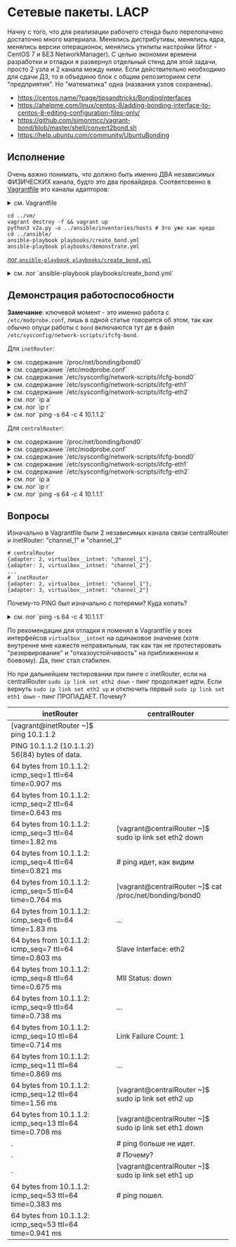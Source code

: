 #  Сетевые пакеты. LACP 

Начну c того, что для реализации рабочего стенда было перелопачено достаточно много материала. Менялись дистрибутивы, менялись ядра, менялись версии операционок, менялись утилиты настройки (Итог - CentOS 7 и БЕЗ NetworkManager). С целью экономии времени разработки и отладки я развернул отдельный стенд для этой задачи, просто 2 узла и 2 канала между ними. Если действительно необходимо для сдачи ДЗ, то я объединю блок с общим репозиторием сети "предприятия". Но "математика" одна (названия узлов сохранены).

* https://centos.name/?page/tipsandtricks/BondingInterfaces
* https://ahelpme.com/linux/centos-8/adding-bonding-interface-to-centos-8-editing-configuration-files-only/
* https://github.com/simonmcc/vagrant-bond/blob/master/shell/convert2bond.sh
* https://help.ubuntu.com/community/UbuntuBonding

## Исполнение

Очень важно понимать, что должно быть именно ДВА независимых ФИЗИЧЕСКИХ канала, будто это два провайдера. Соответсвенно в [Vagrantfile](./033_part2/vm/Vagrantfile) это каналы адапторов: 

<details><summary>см. Vagrantfile</summary>

```text
# -*- mode: ruby -*-
# vim: set ft=ruby :

MACHINES = {
    :inetRouter => {
        :box_name => "centos/7",
        :net => [
            {adapter: 2, virtualbox__intnet: "channel_1",},
            {adapter: 3, virtualbox__intnet: "channel_1",}
        ]
    },
    :centralRouter => {
        :box_name => "centos/7",
        :net => [
            {adapter: 2, virtualbox__intnet: "channel_1",},
            {adapter: 3, virtualbox__intnet: "channel_1",},
        ]
    },
}

Vagrant.configure("2") do |config|

    MACHINES.each do |boxname, boxconfig|
        config.gatling.rsync_on_startup = false
        config.vm.define boxname do |box|
            box.vm.provision "shell", run: "always", inline: <<-SHELL

                systemctl stop NetworkManager    # <--- No once anymore
                systemctl disable NetworkManager # <--- No once anymore

                systemctl enable network.service
                systemctl start network.service

            SHELL

            config.vm.provider "virtualbox" do |v|
                v.memory = 256
                v.cpus = 1
            end

            box.vm.box = boxconfig[:box_name]
            box.vm.host_name = boxname.to_s

            boxconfig[:net].each do |ipconf|
                box.vm.network "private_network", ipconf
            end

            box.vm.provision "shell", inline: <<-SHELL
                mkdir -p ~root/.ssh
                cp ~vagrant/.ssh/auth* ~root/.ssh
            SHELL

        end
    end
end

```

</details>

```shell
cd ../vm/
vagrant destroy -f && vagrant up 
python3 v2a.py -o ../ansible/inventories/hosts # Это уже как кредо
cd ../ansible/
ansible-playbook playbooks/create_bond.yml 
ansible-playbook playbooks/demonstrate.yml 

```

[лог `ansible-playbook playbooks/create_bond.yml`](./033_part2/files/playbooks_create_bond.yml.log)

<details><summary>см. лог `ansible-playbook playbooks/create_bond.yml`</summary>

```text

PLAY [Playbook of bond config] *************************************************

TASK [Gathering Facts] *********************************************************
ok: [inetRouter]
ok: [centralRouter]

TASK [../roles/create_bond : /etc/sysconfig/network | "NOZEROCONF=yes" | I don't want 169.254.0.0/16 network at default] ***
changed: [centralRouter]
changed: [inetRouter]

TASK [../roles/create_bond : rm -f modprobe.conf] ******************************
changed: [inetRouter]
changed: [centralRouter]

TASK [../roles/create_bond : Configure modprobe.conf] **************************
changed: [inetRouter] => (item={'DEVICE': 'bond0', 'TYPE': 'Bond', 'IPADDR': '10.1.1.1', 'NETMASK': '255.255.255.0', 'ONBOOT': True, 'USERCTL': False, 'BOOTPROTO': 'none', 'BONDING_OPTS': '"miimon=100 mode=0"'})
skipping: [inetRouter] => (item={'TYPE': 'Ethernet', 'DEVICE': 'eth1', 'BOOTPROTO': 'none', 'ONBOOT': True, 'USERCTL': False, 'MASTER': 'bond0', 'SLAVE': True}) 
skipping: [inetRouter] => (item={'TYPE': 'Ethernet', 'DEVICE': 'eth2', 'BOOTPROTO': 'none', 'ONBOOT': True, 'USERCTL': False, 'MASTER': 'bond0', 'SLAVE': True}) 
changed: [centralRouter] => (item={'DEVICE': 'bond0', 'TYPE': 'Bond', 'IPADDR': '10.1.1.2', 'NETMASK': '255.255.255.0', 'GATEWAY': '10.1.1.1', 'ONBOOT': True, 'USERCTL': False, 'BOOTPROTO': 'none', 'BONDING_OPTS': '"miimon=100 mode=0"'})
skipping: [centralRouter] => (item={'TYPE': 'Ethernet', 'DEVICE': 'eth1', 'BOOTPROTO': 'none', 'ONBOOT': True, 'USERCTL': False, 'MASTER': 'bond0', 'SLAVE': True}) 
skipping: [centralRouter] => (item={'TYPE': 'Ethernet', 'DEVICE': 'eth2', 'BOOTPROTO': 'none', 'ONBOOT': True, 'USERCTL': False, 'MASTER': 'bond0', 'SLAVE': True}) 

TASK [../roles/create_bond : /etc/sysconfig/network-scripts/ifcfg-<bonded> | delete bond] ***
changed: [inetRouter] => (item={'DEVICE': 'bond0', 'TYPE': 'Bond', 'IPADDR': '10.1.1.1', 'NETMASK': '255.255.255.0', 'ONBOOT': True, 'USERCTL': False, 'BOOTPROTO': 'none', 'BONDING_OPTS': '"miimon=100 mode=0"'})
changed: [centralRouter] => (item={'DEVICE': 'bond0', 'TYPE': 'Bond', 'IPADDR': '10.1.1.2', 'NETMASK': '255.255.255.0', 'GATEWAY': '10.1.1.1', 'ONBOOT': True, 'USERCTL': False, 'BOOTPROTO': 'none', 'BONDING_OPTS': '"miimon=100 mode=0"'})
changed: [inetRouter] => (item={'TYPE': 'Ethernet', 'DEVICE': 'eth1', 'BOOTPROTO': 'none', 'ONBOOT': True, 'USERCTL': False, 'MASTER': 'bond0', 'SLAVE': True})
changed: [centralRouter] => (item={'TYPE': 'Ethernet', 'DEVICE': 'eth1', 'BOOTPROTO': 'none', 'ONBOOT': True, 'USERCTL': False, 'MASTER': 'bond0', 'SLAVE': True})
changed: [inetRouter] => (item={'TYPE': 'Ethernet', 'DEVICE': 'eth2', 'BOOTPROTO': 'none', 'ONBOOT': True, 'USERCTL': False, 'MASTER': 'bond0', 'SLAVE': True})
changed: [centralRouter] => (item={'TYPE': 'Ethernet', 'DEVICE': 'eth2', 'BOOTPROTO': 'none', 'ONBOOT': True, 'USERCTL': False, 'MASTER': 'bond0', 'SLAVE': True})

TASK [../roles/create_bond : /etc/sysconfig/network-scripts/ifcfg-<bonded> | create bond] ***
changed: [centralRouter] => (item={'DEVICE': 'bond0', 'TYPE': 'Bond', 'IPADDR': '10.1.1.2', 'NETMASK': '255.255.255.0', 'GATEWAY': '10.1.1.1', 'ONBOOT': True, 'USERCTL': False, 'BOOTPROTO': 'none', 'BONDING_OPTS': '"miimon=100 mode=0"'})
changed: [inetRouter] => (item={'DEVICE': 'bond0', 'TYPE': 'Bond', 'IPADDR': '10.1.1.1', 'NETMASK': '255.255.255.0', 'ONBOOT': True, 'USERCTL': False, 'BOOTPROTO': 'none', 'BONDING_OPTS': '"miimon=100 mode=0"'})
changed: [inetRouter] => (item={'TYPE': 'Ethernet', 'DEVICE': 'eth1', 'BOOTPROTO': 'none', 'ONBOOT': True, 'USERCTL': False, 'MASTER': 'bond0', 'SLAVE': True})
changed: [centralRouter] => (item={'TYPE': 'Ethernet', 'DEVICE': 'eth1', 'BOOTPROTO': 'none', 'ONBOOT': True, 'USERCTL': False, 'MASTER': 'bond0', 'SLAVE': True})
changed: [inetRouter] => (item={'TYPE': 'Ethernet', 'DEVICE': 'eth2', 'BOOTPROTO': 'none', 'ONBOOT': True, 'USERCTL': False, 'MASTER': 'bond0', 'SLAVE': True})
changed: [centralRouter] => (item={'TYPE': 'Ethernet', 'DEVICE': 'eth2', 'BOOTPROTO': 'none', 'ONBOOT': True, 'USERCTL': False, 'MASTER': 'bond0', 'SLAVE': True})

RUNNING HANDLER [../roles/create_bond : systemctl-restart-network] *************
changed: [inetRouter]
changed: [centralRouter]

PLAY RECAP *********************************************************************
centralRouter              : ok=7    changed=6    unreachable=0    failed=0    skipped=0    rescued=0    ignored=0   
inetRouter                 : ok=7    changed=6    unreachable=0    failed=0    skipped=0    rescued=0    ignored=0   


```

</details>

## Демонстрация работоспособности

__Замечание__: ключевой момент - это именно работа с `/etc/modprobe.conf`, лишь в одной статье говорится об этом, так как обычно опуци работы с `bond` включаются тут де в файл  `/etc/sysconfig/network-scripts/ifcfg-bond`. 

Для `inetRouter`:


<details><summary>см. содержание `/proc/net/bonding/bond0`</summary>

```text
Ethernet Channel Bonding Driver: v3.7.1 (April 27, 2011)

Bonding Mode: load balancing (round-robin)
MII Status: up
MII Polling Interval (ms): 100
Up Delay (ms): 0
Down Delay (ms): 0

Slave Interface: eth1
MII Status: up
Speed: 1000 Mbps
Duplex: full
Link Failure Count: 0
Permanent HW addr: 08:00:27:92:b2:ab
Slave queue ID: 0

Slave Interface: eth2
MII Status: up
Speed: 1000 Mbps
Duplex: full
Link Failure Count: 0
Permanent HW addr: 08:00:27:59:35:12
Slave queue ID: 0
```

</details>

<details><summary>см. содержание `/etc/modprobe.conf`</summary>

```text
alias bond0 bonding
options bond0 mode=0 miimon=100 fail_over_mac=1 
```

</details>

<details><summary>см. содержание `/etc/sysconfig/network-scripts/ifcfg-bond0`</summary>

```text
DEVICE=bond0
TYPE=Bond
BONDING_MASTER="yes"
IPADDR=10.1.1.1
NETMASK=255.255.255.0
ONBOOT="yes"
USERCTL="no"
BONDING_OPTS="mode=0 miimon=100 fail_over_mac=1"
```

</details>

<details><summary>см. содержание `/etc/sysconfig/network-scripts/ifcfg-eth1`</summary>

```text
DEVICE=eth1
SLAVE="yes"
MASTER=bond0
BOOTPROTO=none
ONBOOT="yes"
USERCTL="no"
```

</details>

<details><summary>см. содержание `/etc/sysconfig/network-scripts/ifcfg-eth2`</summary>

```text
DEVICE=eth2
SLAVE="yes"
MASTER=bond0
BOOTPROTO=none
ONBOOT="yes"
USERCTL="no"
```

</details>

<details><summary>см. лог `ip a`</summary>

```text
1: lo: <LOOPBACK,UP,LOWER_UP> mtu 65536 qdisc noqueue state UNKNOWN group default qlen 1000
    link/loopback 00:00:00:00:00:00 brd 00:00:00:00:00:00
    inet 127.0.0.1/8 scope host lo
       valid_lft forever preferred_lft forever
    inet6 ::1/128 scope host 
       valid_lft forever preferred_lft forever
2: eth0: <BROADCAST,MULTICAST,UP,LOWER_UP> mtu 1500 qdisc pfifo_fast state UP group default qlen 1000
    link/ether 52:54:00:4d:77:d3 brd ff:ff:ff:ff:ff:ff
    inet 10.0.2.15/24 brd 10.0.2.255 scope global dynamic eth0
       valid_lft 86095sec preferred_lft 86095sec
    inet6 fe80::5054:ff:fe4d:77d3/64 scope link 
       valid_lft forever preferred_lft forever
3: eth1: <BROADCAST,MULTICAST,SLAVE,UP,LOWER_UP> mtu 1500 qdisc pfifo_fast master bond0 state UP group default qlen 1000
    link/ether 08:00:27:92:b2:ab brd ff:ff:ff:ff:ff:ff
4: eth2: <BROADCAST,MULTICAST,SLAVE,UP,LOWER_UP> mtu 1500 qdisc pfifo_fast master bond0 state UP group default qlen 1000
    link/ether 08:00:27:92:b2:ab brd ff:ff:ff:ff:ff:ff
5: bond0: <BROADCAST,MULTICAST,MASTER,UP,LOWER_UP> mtu 1500 qdisc noqueue state UP group default qlen 1000
    link/ether 08:00:27:92:b2:ab brd ff:ff:ff:ff:ff:ff
    inet 10.1.1.1/24 brd 10.1.1.255 scope global bond0
       valid_lft forever preferred_lft forever
    inet6 fe80::a00:27ff:fe92:b2ab/64 scope link 
       valid_lft forever preferred_lft forever
```

</details>

<details><summary>см. лог `ip r`</summary>

```text
default via 10.0.2.2 dev eth0 
10.0.2.0/24 dev eth0 proto kernel scope link src 10.0.2.15 
10.1.1.0/24 dev bond0 proto kernel scope link src 10.1.1.1 
```

</details>

<details><summary>см. лог `ping -s 64 -c 4 10.1.1.2`</summary>

```text
PING 10.1.1.2 (10.1.1.2) 64(92) bytes of data.
72 bytes from 10.1.1.2: icmp_seq=1 ttl=64 time=0.371 ms
72 bytes from 10.1.1.2: icmp_seq=2 ttl=64 time=0.931 ms
72 bytes from 10.1.1.2: icmp_seq=3 ttl=64 time=0.888 ms
72 bytes from 10.1.1.2: icmp_seq=4 ttl=64 time=0.485 ms

--- 10.1.1.2 ping statistics ---
4 packets transmitted, 4 received, 0% packet loss, time 3006ms
rtt min/avg/max/mdev = 0.371/0.668/0.931/0.246 ms
```

</details>

Для `centralRouter`:


<details><summary>см. содержание `/proc/net/bonding/bond0`</summary>

```text
Ethernet Channel Bonding Driver: v3.7.1 (April 27, 2011)

Bonding Mode: load balancing (round-robin)
MII Status: up
MII Polling Interval (ms): 100
Up Delay (ms): 0
Down Delay (ms): 0

Slave Interface: eth1
MII Status: up
Speed: 1000 Mbps
Duplex: full
Link Failure Count: 1
Permanent HW addr: 08:00:27:12:1d:65
Slave queue ID: 0

Slave Interface: eth2
MII Status: up
Speed: 1000 Mbps
Duplex: full
Link Failure Count: 1
Permanent HW addr: 08:00:27:c3:3c:fe
Slave queue ID: 0
```

</details>

<details><summary>см. содержание `/etc/modprobe.conf`</summary>

```text
alias bond0 bonding
options bond0 mode=0 miimon=100 fail_over_mac=1 
```

</details>

<details><summary>см. содержание `/etc/sysconfig/network-scripts/ifcfg-bond0`</summary>

```text
DEVICE=bond0
TYPE=Bond
BONDING_MASTER="yes"
IPADDR=10.1.1.2
NETMASK=255.255.255.0
GATEWAY=10.1.1.1
ONBOOT="yes"
USERCTL="no"
BONDING_OPTS="mode=0 miimon=100 fail_over_mac=1"
```

</details>

<details><summary>см. содержание `/etc/sysconfig/network-scripts/ifcfg-eth1`</summary>

```text
DEVICE=eth1
SLAVE="yes"
MASTER=bond0
BOOTPROTO=none
ONBOOT="yes"
USERCTL="no"
```

</details>

<details><summary>см. содержание `/etc/sysconfig/network-scripts/ifcfg-eth2`</summary>

```text
DEVICE=eth2
SLAVE="yes"
MASTER=bond0
BOOTPROTO=none
ONBOOT="yes"
USERCTL="no"
```

</details>

<details><summary>см. лог `ip a`</summary>

```text
1: lo: <LOOPBACK,UP,LOWER_UP> mtu 65536 qdisc noqueue state UNKNOWN group default qlen 1000
    link/loopback 00:00:00:00:00:00 brd 00:00:00:00:00:00
    inet 127.0.0.1/8 scope host lo
       valid_lft forever preferred_lft forever
    inet6 ::1/128 scope host 
       valid_lft forever preferred_lft forever
2: eth0: <BROADCAST,MULTICAST,UP,LOWER_UP> mtu 1500 qdisc pfifo_fast state UP group default qlen 1000
    link/ether 52:54:00:4d:77:d3 brd ff:ff:ff:ff:ff:ff
    inet 10.0.2.15/24 brd 10.0.2.255 scope global dynamic eth0
       valid_lft 86088sec preferred_lft 86088sec
    inet6 fe80::5054:ff:fe4d:77d3/64 scope link 
       valid_lft forever preferred_lft forever
3: eth1: <BROADCAST,MULTICAST,SLAVE,UP,LOWER_UP> mtu 1500 qdisc pfifo_fast master bond0 state UP group default qlen 1000
    link/ether 08:00:27:12:1d:65 brd ff:ff:ff:ff:ff:ff
4: eth2: <BROADCAST,MULTICAST,SLAVE,UP,LOWER_UP> mtu 1500 qdisc pfifo_fast master bond0 state UP group default qlen 1000
    link/ether 08:00:27:12:1d:65 brd ff:ff:ff:ff:ff:ff
5: bond0: <BROADCAST,MULTICAST,MASTER,UP,LOWER_UP> mtu 1500 qdisc noqueue state UP group default qlen 1000
    link/ether 08:00:27:12:1d:65 brd ff:ff:ff:ff:ff:ff
    inet 10.1.1.2/24 brd 10.1.1.255 scope global bond0
       valid_lft forever preferred_lft forever
    inet6 fe80::a00:27ff:fe12:1d65/64 scope link 
       valid_lft forever preferred_lft forever
```

</details>

<details><summary>см. лог `ip r`</summary>

```text
default via 10.0.2.2 dev eth0 
10.0.2.0/24 dev eth0 proto kernel scope link src 10.0.2.15 
10.1.1.0/24 dev bond0 proto kernel scope link src 10.1.1.2 
```

</details>

<details><summary>см. лог `ping -s 64 -c 4 10.1.1.1`</summary>

```text
PING 10.1.1.1 (10.1.1.1) 64(92) bytes of data.
72 bytes from 10.1.1.1: icmp_seq=1 ttl=64 time=0.425 ms
72 bytes from 10.1.1.1: icmp_seq=2 ttl=64 time=0.877 ms
72 bytes from 10.1.1.1: icmp_seq=3 ttl=64 time=0.858 ms
72 bytes from 10.1.1.1: icmp_seq=4 ttl=64 time=0.890 ms

--- 10.1.1.1 ping statistics ---
4 packets transmitted, 4 received, 0% packet loss, time 3010ms
rtt min/avg/max/mdev = 0.425/0.762/0.890/0.197 ms
```

</details>

## Вопросы

Изначально в Vagrantfile были 2 независимых канала связи centralRouter и inetRouter: "channel_1" и "channel_2"
```shell
# centralRouter
{adapter: 2, virtualbox__intnet: "channel_1"}, 
{adapter: 3, virtualbox__intnet: "channel_2"}
...
#  inetRouter
{adapter: 2, virtualbox__intnet: "channel_1"}, 
{adapter: 3, virtualbox__intnet: "channel_2"}
```
Почему-то PING был изначально с потерями? Куда копать?


<details><summary>см. лог `ping -s 64 -c 4 10.1.1.1`</summary>

```text
PING 10.1.1.1 (10.1.1.1) 64(92) bytes of data.
72 bytes from 10.1.1.1: icmp_seq=2 ttl=64 time=0.936 ms

--- 10.1.1.1 ping statistics ---
4 packets transmitted, 1 received, 75% packet loss, time 3007ms
rtt min/avg/max/mdev = 0.936/0.936/0.936/0.000 ms
```

</details>

По рекомендации для отладки я поменял в Vagrantfile у всех интерфейсов `virtualbox__intnet` на одинаковое значение (хотя внутренне мне кажестя неправильным, так как так не протестировать "резервирование" и "отказоустойчивость" на приближенном к боевому). Да, пинг стал стабилен.

Но при дальнейшем тестировании при пинге с inetRouter, если на centralRouter `sudo ip link set eth2 down` - пинг продолжает идти.
Если вернуть `sudo ip link set eth2 up` и отключить первый `sudo ip link set eth1 down` - пинг ПРОПАДАЕТ.
Почему?

inetRouter | centralRouter
 --- | --- 
[vagrant@inetRouter ~]$  ping  10.1.1.2 | 
PING 10.1.1.2 (10.1.1.2) 56(84) bytes of data. | 
64 bytes from 10.1.1.2: icmp_seq=1 ttl=64 time=0.907 ms | 
64 bytes from 10.1.1.2: icmp_seq=2 ttl=64 time=0.643 ms | 
64 bytes from 10.1.1.2: icmp_seq=3 ttl=64 time=1.82 ms | [vagrant@centralRouter ~]$  sudo ip link set eth2 down
64 bytes from 10.1.1.2: icmp_seq=4 ttl=64 time=0.821 ms | # ping идет, как видим
64 bytes from 10.1.1.2: icmp_seq=5 ttl=64 time=0.764 ms | [vagrant@centralRouter ~]$  cat /proc/net/bonding/bond0
64 bytes from 10.1.1.2: icmp_seq=6 ttl=64 time=1.83 ms | ...
64 bytes from 10.1.1.2: icmp_seq=7 ttl=64 time=0.803 ms | Slave Interface: eth2
64 bytes from 10.1.1.2: icmp_seq=8 ttl=64 time=0.675 ms | MII Status: down
64 bytes from 10.1.1.2: icmp_seq=9 ttl=64 time=0.738 ms | ...
64 bytes from 10.1.1.2: icmp_seq=10 ttl=64 time=0.714 ms | Link Failure Count: 1
64 bytes from 10.1.1.2: icmp_seq=11 ttl=64 time=0.869 ms | ...
64 bytes from 10.1.1.2: icmp_seq=12 ttl=64 time=1.56 ms | [vagrant@centralRouter ~]$ sudo ip link set eth2 up
64 bytes from 10.1.1.2: icmp_seq=13 ttl=64 time=0.708 ms | [vagrant@centralRouter ~]$ sudo ip link set eth1 down
. | # ping больше не идет. 
. | # Почему?
. | [vagrant@centralRouter ~]$ sudo ip link set eth1 up
64 bytes from 10.1.1.2: icmp_seq=53 ttl=64 time=0.383 ms | # ping пошел. 
64 bytes from 10.1.1.2: icmp_seq=53 ttl=64 time=0.941 ms | 
